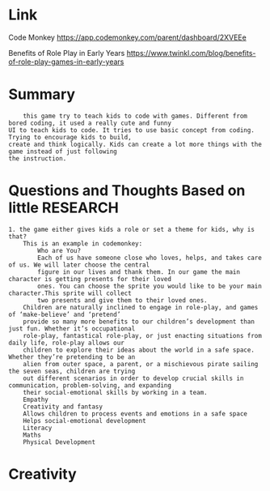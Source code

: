 Link
===============
<p>

Code Monkey
https://app.codemonkey.com/parent/dashboard/2XVEEe

Benefits of Role Play in Early Years
https://www.twinkl.com/blog/benefits-of-role-play-games-in-early-years

</p>

Summary
===============
        this game try to teach kids to code with games. Different from bored coding, it used a really cute and funny
    UI to teach kids to code. It tries to use basic concept from coding. Trying to encourage kids to build, 
    create and think logically. Kids can create a lot more things with the game instead of just following 
    the instruction.

Questions and Thoughts Based on little RESEARCH
===============

    1. the game either gives kids a role or set a theme for kids, why is that?
        This is an example in codemonkey:
            Who are You?
            Each of us have someone close who loves, helps, and takes care of us. We will later choose the central 
            figure in our lives and thank them. In our game the main character is getting presents for their loved 
            ones. You can choose the sprite you would like to be your main character.This sprite will collect 
            two presents and give them to their loved ones.
        Children are naturally inclined to engage in role-play, and games of ‘make-believe’ and ‘pretend’ 
        provide so many more benefits to our children’s development than just fun. Whether it’s occupational 
        role-play, fantastical role-play, or just enacting situations from daily life, role-play allows our 
        children to explore their ideas about the world in a safe space. Whether they’re pretending to be an 
        alien from outer space, a parent, or a mischievous pirate sailing the seven seas, children are trying 
        out different scenarios in order to develop crucial skills in communication, problem-solving, and expanding 
        their social-emotional skills by working in a team.
        Empathy 
        Creativity and fantasy
        Allows children to process events and emotions in a safe space
        Helps social-emotional development
        Literacy
        Maths
        Physical Development
        
        


Creativity
==============